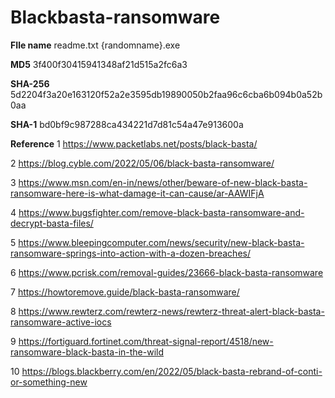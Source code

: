 # Blackbasta-ransomware

**FIle name**
readme.txt
{randomname}.exe

**MD5**
3f400f30415941348af21d515a2fc6a3

**SHA-256**
5d2204f3a20e163120f52a2e3595db19890050b2faa96c6cba6b094b0a52b0aa

**SHA-1**
bd0bf9c987288ca434221d7d81c54a47e913600a

**Reference**
1	https://www.packetlabs.net/posts/black-basta/

2	https://blog.cyble.com/2022/05/06/black-basta-ransomware/

3	https://www.msn.com/en-in/news/other/beware-of-new-black-basta-ransomware-here-is-what-damage-it-can-cause/ar-AAWIFjA

4	https://www.bugsfighter.com/remove-black-basta-ransomware-and-decrypt-basta-files/

5	https://www.bleepingcomputer.com/news/security/new-black-basta-ransomware-springs-into-action-with-a-dozen-breaches/

6	https://www.pcrisk.com/removal-guides/23666-black-basta-ransomware

7	https://howtoremove.guide/black-basta-ransomware/

8	https://www.rewterz.com/rewterz-news/rewterz-threat-alert-black-basta-ransomware-active-iocs

9	https://fortiguard.fortinet.com/threat-signal-report/4518/new-ransomware-black-basta-in-the-wild

10	https://blogs.blackberry.com/en/2022/05/black-basta-rebrand-of-conti-or-something-new
